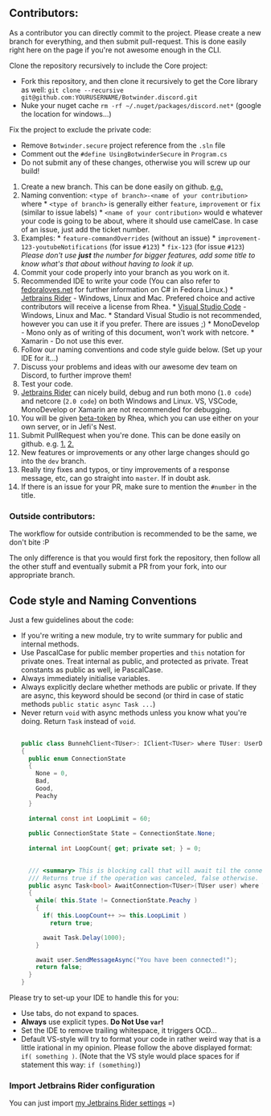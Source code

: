 ## Contributors:

As a contributor you can directly commit to the project. Please create a new branch for everything, and then submit pull-request. This is done easily right here on the page if you're not awesome enough in the CLI.

Clone the repository recursively to include the Core project:
* Fork this repository, and then clone it recursively to get the Core library as well: `git clone --recursive git@github.com:YOURUSERNAME/Botwinder.discord.git`
* Nuke your nuget cache `rm -rf ~/.nuget/packages/discord.net*` (google the location for windows...)

Fix the project to exclude the private code:
* Remove `Botwinder.secure` project reference from the `.sln` file
* Comment out the `#define UsingBotwinderSecure` in `Program.cs`
* Do not submit any of these changes, otherwise you will screw up our build!

1. Create a new branch. This can be done easily on github. [e.g.](https://i.imgur.com/EDtnZ56.png)
  1. Naming convention: `<type of branch>-<name of your contribution>` where
    * `<type of branch>` is generally either `feature`, `improvement` or `fix` (similar to issue labels)
    * `<name of your contribution>` would e whatever your code is going to be about, where it should use camelCase. In case of an issue, just add the ticket number.
  2. Examples:
    * `feature-commandOverrides` (without an issue)
    * `improvement-123-youtubeNotifications` (for issue `#123`)
    * `fix-123` (for issue `#123`) _Please don't use **just** the number for bigger features, add some title to know what's that about without having to look it up._
2. Commit your code properly into your branch as you work on it.
  1. Recommended IDE to write your code (You can also refer to [fedoraloves.net](http://fedoraloves.net) for further information on C# in Fedora Linux.)
    * [Jetbrains Rider](https://www.jetbrains.com/rider) - Windows, Linux and Mac. Prefered choice and active contributors will receive a license from Rhea.
    * [Visual Studio Code](https://code.visualstudio.com) - Windows, Linux and Mac.
    * Standard Visual Studio is not recommended, however you can use it if you prefer. There are issues ;)
    * MonoDevelop - Mono only as of writing of this document, won't work with netcore.
    * Xamarin - Do not use this ever.
  2. Follow our naming conventions and code style guide below. (Set up your IDE for it...)
  3. Discuss your problems and ideas with our awesome dev team on Discord, to further improve them!
3. Test your code.
  1. [Jetbrains Rider](https://www.jetbrains.com/rider) can nicely build, debug and run both mono (`1.0 code`) and netcore (`2.0 code`) on both Windows and Linux. VS, VSCode, MonoDevelop or Xamarin are not recommended for debugging.
  2. You will be given [beta-token](http://inviteb.botwinder.info) by Rhea, which you can use either on your own server, or in Jefi's Nest.
4. Submit PullRequest when you're done. This can be done easily on github. e.g. [1.](https://i.imgur.com/vF1uSMm.png) [2.](https://i.imgur.com/mbNvr3c.png)
  1. New features or improvements or any other large changes should go into the `dev` branch.
  2. Really tiny fixes and typos, or tiny improvements of a response message, etc, can go straight into `master`. If in doubt ask.
  3. If there is an issue for your PR, make sure to mention the `#number` in the title.

### Outside contributors:

The workflow for outside contribution is recommended to be the same, we don't bite :P

The only difference is that you would first fork the repository, then follow all the other stuff and eventually submit a PR from your fork, into our appropriate branch.

## Code style and Naming Conventions

Just a few guidelines about the code:

* If you're writing a new module, try to write summary for public and internal methods.
* Use PascalCase for public member properties and `this` notation for private ones. Treat internal as public, and protected as private. Treat constants as public as well, ie PascalCase.
* Always immediately initialise variables.
* Always explicitly declare whether methods are public or private. If they are async, this keyword should be second (or third in case of static methods `public static async Task ...`)
* Never return `void` with async methods unless you know what you're doing. Return `Task` instead of `void`.
  ```cs
    
  public class BunnehClient<TUser>: IClient<TUser> where TUser: UserData, new()
  {
    public enum ConnectionState
    {
      None = 0,
      Bad,
      Good,
      Peachy
    }
    
    internal const int LoopLimit = 60;
    
    public ConnectionState State = ConnectionState.None;
    
    internal int LoopCount{ get; private set; } = 0;
  
		
    /// <summary> This is blocking call that will await til the connection is peachy.
    /// Returns true if the operation was canceled, false otherwise. </summary>
    public async Task<bool> AwaitConnection<TUser>(TUser user) where TUser: UserData, new()
    {
      while( this.State != ConnectionState.Peachy )
      {
        if( this.LoopCount++ >= this.LoopLimit )
          return true;

        await Task.Delay(1000);
      }
  
      await user.SendMessageAsync("You have been connected!");
      return false;
    }
  }

  ```

Please try to set-up your IDE to handle this for you:

* Use tabs, do not expand to spaces.
* **Always** use explicit types. **Do Not Use `var`!**
* Set the IDE to remove trailing whitespace, it triggers OCD...
* Default VS-style will try to format your code in rather weird way that is a little irational in my opinion. Please follow the above displayed format: `if( something )`. (Note that the VS style would place spaces for if statement this way: `if (something)`)

### Import Jetbrains Rider configuration

You can just import [my Jetbrains Rider settings](https://cloud.rhea-ayase.eu/s/VCl0MmI1qMbNCIP) =)

